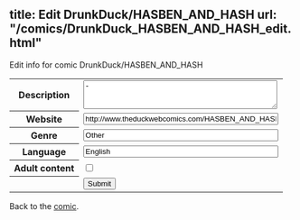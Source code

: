 title: Edit DrunkDuck/HASBEN_AND_HASH
url: "/comics/DrunkDuck_HASBEN_AND_HASH_edit.html"
---
Edit info for comic DrunkDuck/HASBEN_AND_HASH

<form name="comic" action="http://gaepostmail.appspot.com/comic/" method="post">
<table class="comicinfo">
<tr>
<th>Description</th><td><textarea name="description" cols="40" rows="3">-</textarea></td>
</tr>
<tr>
<th>Website</th><td><input type="text" name="url" value="http://www.theduckwebcomics.com/HASBEN_AND_HASH/" size="40"/></td>
</tr>
<tr>
<th>Genre</th><td><input type="text" name="genre" value="Other" size="40"/></td>
</tr>
<tr>
<th>Language</th><td><input type="text" name="language" value="English" size="40"/></td>
</tr>
<tr>
<th>Adult content</th><td><input type="checkbox" name="adult" value="adult" /></td>
</tr>
<tr>
<th></th><td>
<input type="hidden" name="comic" value="DrunkDuck_HASBEN_AND_HASH" />
<input type="submit" name="submit" value="Submit" />
</td>
</tr>
</table>
</form>

Back to the [comic](DrunkDuck_HASBEN_AND_HASH.html).
